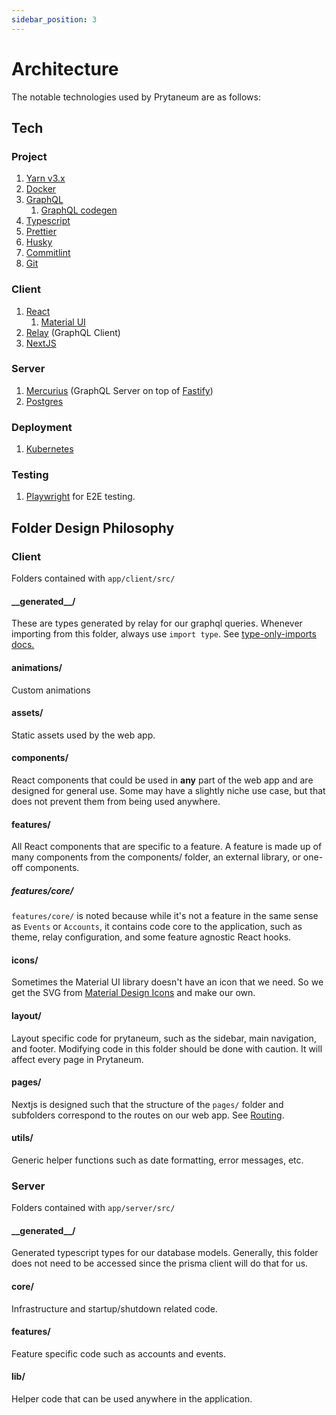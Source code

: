 ```yaml
---
sidebar_position: 3
---
```


# Architecture

The notable technologies used by Prytaneum are as follows:

## Tech

### Project

1. [Yarn v3.x](https://yarnpkg.com/)
2. [Docker](https://www.docker.com/)
3. [GraphQL](https://graphql.org/)
    1. [GraphQL codegen](https://www.graphql-code-generator.com/)
4. [Typescript](https://www.typescriptlang.org/)
5. [Prettier](https://prettier.io/)
6. [Husky](https://github.com/typicode/husky)
7. [Commitlint](https://commitlint.js.org/)
8. [Git](https://git-scm.com/)

### Client

1. [React](https://reactjs.org/)
    1. [Material UI](https://mui.com/)
2. [Relay](https://relay.dev/) (GraphQL Client)
3. [NextJS](https://nextjs.org/)

### Server

1. [Mercurius](https://github.com/mercurius-js/mercurius) (GraphQL Server on top of [Fastify](https://www.fastify.io/))
2. [Postgres](https://www.postgresql.org/)

### Deployment

1. [Kubernetes](https://kubernetes.io/)

### Testing

1. [Playwright](https://playwright.dev/) for E2E testing.

## Folder Design Philosophy

### Client

Folders contained with `app/client/src/`

#### \_\_generated\_\_/

These are types generated by relay for our graphql queries. Whenever importing from this folder, always use `import type`. See [type-only-imports docs.](https://www.typescriptlang.org/docs/handbook/release-notes/typescript-3-8.html)

#### animations/

Custom animations

#### assets/

Static assets used by the web app.

#### components/

React components that could be used in **any** part of the web app and are designed for general use. Some may have a slightly niche use case, but that does not prevent them from being used anywhere.

#### features/

All React components that are specific to a feature. A feature is made up of many components from the components/ folder, an external library, or one-off components.

##### features/core/

`features/core/` is noted because while it's not a feature in the same sense as `Events` or `Accounts`, it contains code core to the application, such as theme, relay configuration, and some feature agnostic React hooks.

#### icons/

Sometimes the Material UI library doesn't have an icon that we need. So we get the SVG from [Material Design Icons](https://materialdesignicons.com/) and make our own.

#### layout/

Layout specific code for prytaneum, such as the sidebar, main navigation, and footer. Modifying code in this folder should be done with caution. It will affect every page in Prytaneum.

#### pages/

Nextjs is designed such that the structure of the `pages/` folder and subfolders correspond to the routes on our web app. See [Routing](https://nextjs.org/docs/routing/introduction).

#### utils/

Generic helper functions such as date formatting, error messages, etc.

### Server

Folders contained with `app/server/src/`

#### \_\_generated\_\_/

Generated typescript types for our database models. Generally, this folder does not need to be accessed since the prisma client will do that for us.

#### core/

Infrastructure and startup/shutdown related code.

#### features/

Feature specific code such as accounts and events.

#### lib/

Helper code that can be used anywhere in the application.